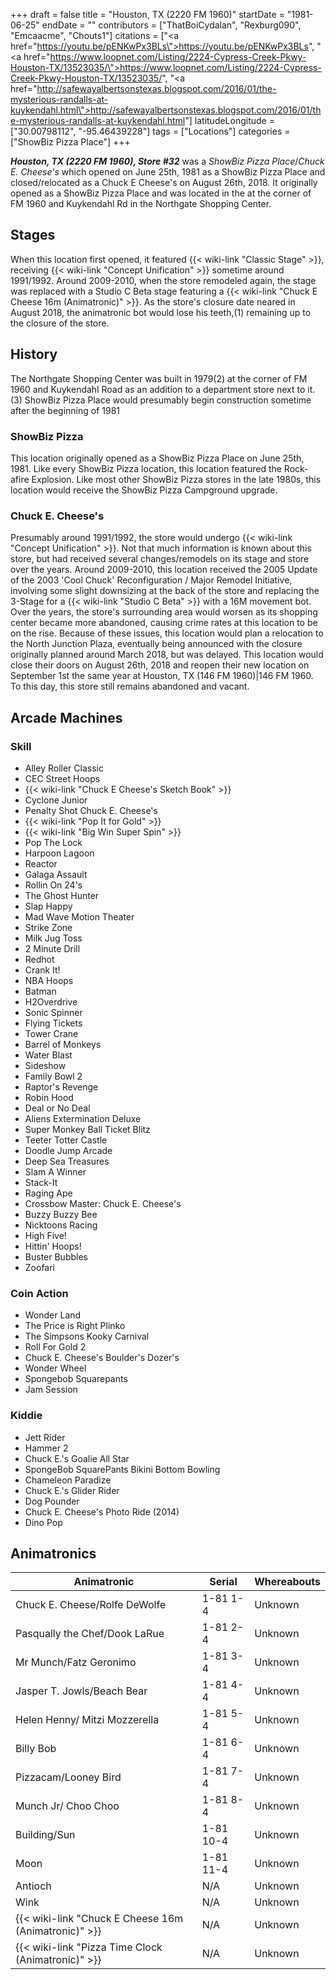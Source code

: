 +++
draft = false
title = "Houston, TX (2220 FM 1960)"
startDate = "1981-06-25"
endDate = ""
contributors = ["ThatBoiCydalan", "Rexburg090", "Emcaacme", "Chouts1"]
citations = ["<a href=\"https://youtu.be/pENKwPx3BLs\">https://youtu.be/pENKwPx3BLs</a>", "<a href=\"https://www.loopnet.com/Listing/2224-Cypress-Creek-Pkwy-Houston-TX/13523035/\">https://www.loopnet.com/Listing/2224-Cypress-Creek-Pkwy-Houston-TX/13523035/</a>", "<a href=\"http://safewayalbertsonstexas.blogspot.com/2016/01/the-mysterious-randalls-at-kuykendahl.html\">http://safewayalbertsonstexas.blogspot.com/2016/01/the-mysterious-randalls-at-kuykendahl.html</a>"]
latitudeLongitude = ["30.00798112", "-95.46439228"]
tags = ["Locations"]
categories = ["ShowBiz Pizza Place"]
+++

***Houston, TX (2220 FM 1960), Store #32*** was a *ShowBiz Pizza Place*/*Chuck E. Cheese's* which opened on June 25th, 1981 as a ShowBiz Pizza Place and closed/relocated as a Chuck E Cheese's on August 26th, 2018. It originally opened as a ShowBiz Pizza Place and was located in the at the corner of FM 1960 and Kuykendahl Rd in the Northgate Shopping Center.

## Stages

When this location first opened, it featured {{< wiki-link "Classic Stage" >}}, receiving {{< wiki-link "Concept Unification" >}} sometime around 1991/1992. Around 2009-2010, when the store remodeled again, the stage was replaced with a Studio C Beta stage featuring a {{< wiki-link "Chuck E Cheese 16m (Animatronic)" >}}. As the store's closure date neared in August 2018, the animatronic bot would lose his teeth,(1) remaining up to the closure of the store.

## History

The Northgate Shopping Center was built in 1979(2) at the corner of FM 1960 and Kuykendahl Road as an addition to a department store next to it.(3) ShowBiz Pizza Place would presumably begin construction sometime after the beginning of 1981

### ShowBiz Pizza

This location originally opened as a ShowBiz Pizza Place on June 25th, 1981. Like every ShowBiz Pizza location, this location featured the Rock-afire Explosion. Like most other ShowBiz Pizza stores in the late 1980s, this location would receive the ShowBiz Pizza Campground upgrade.

### Chuck E. Cheese's

Presumably around 1991/1992, the store would undergo {{< wiki-link "Concept Unification" >}}. Not that much information is known about this store, but had received several changes/remodels on its stage and store over the years. Around 2009-2010, this location received the 2005 Update of the 2003 'Cool Chuck' Reconfiguration / Major Remodel Initiative, involving some slight downsizing at the back of the store and replacing the 3-Stage for a {{< wiki-link "Studio C Beta" >}} with a 16M movement bot. Over the years, the store's surrounding area would worsen as its shopping center became more abandoned, causing crime rates at this location to be on the rise. Because of these issues, this location would plan a relocation to the North Junction Plaza, eventually being announced with the closure originally planned around March 2018, but was delayed. This location would close their doors on August 26th, 2018 and reopen their new location on September 1st the same year at Houston, TX (146 FM 1960)|146 FM 1960. To this day, this store still remains abandoned and vacant.

## Arcade Machines

### Skill

- Alley Roller Classic
- CEC Street Hoops
- {{< wiki-link "Chuck E Cheese's Sketch Book" >}}
- Cyclone Junior
- Penalty Shot Chuck E. Cheese's
- {{< wiki-link "Pop It for Gold" >}}
- {{< wiki-link "Big Win Super Spin" >}}
- Pop The Lock
- Harpoon Lagoon
- Reactor
- Galaga Assault
- Rollin On 24's
- The Ghost Hunter
- Slap Happy
- Mad Wave Motion Theater
- Strike Zone
- Milk Jug Toss
- 2 Minute Drill
- Redhot
- Crank It!
- NBA Hoops
- Batman
- H2Overdrive
- Sonic Spinner
- Flying Tickets
- Tower Crane
- Barrel of Monkeys
- Water Blast
- Sideshow
- Family Bowl 2
- Raptor's Revenge
- Robin Hood
- Deal or No Deal
- Aliens Extermination Deluxe
- Super Monkey Ball Ticket Blitz
- Teeter Totter Castle
- Doodle Jump Arcade
- Deep Sea Treasures
- Slam A Winner
- Stack-It
- Raging Ape
- Crossbow Master: Chuck E. Cheese's
- Buzzy Buzzy Bee
- Nicktoons Racing
- High Five!
- Hittin' Hoops!
- Buster Bubbles
- Zoofari

### Coin Action

- Wonder Land
- The Price is Right Plinko
- The Simpsons Kooky Carnival
- Roll For Gold 2
- Chuck E. Cheese's Boulder's Dozer's
- Wonder Wheel
- Spongebob Squarepants
- Jam Session

### Kiddie

- Jett Rider
- Hammer 2
- Chuck E.'s Goalie All Star
- SpongeBob SquarePants Bikini Bottom Bowling
- Chameleon Paradize
- Chuck E.'s Glider Rider
- Dog Pounder
- Chuck E. Cheese's Photo Ride (2014)
- Dino Pop

## Animatronics

| Animatronic                                                | Serial    | Whereabouts |
|------------------------------------------------------------|-----------|-------------|
| Chuck E. Cheese/Rolfe DeWolfe                              | 1-81 1-4  | Unknown     |
| Pasqually the Chef/Dook LaRue                              | 1-81 2-4  | Unknown     |
| Mr Munch/Fatz Geronimo                                     | 1-81 3-4  | Unknown     |
| Jasper T. Jowls/Beach Bear                                 | 1-81 4-4  | Unknown     |
| Helen Henny/ Mitzi Mozzerella                              | 1-81 5-4  | Unknown     |
| Billy Bob                                                  | 1-81 6-4  | Unknown     |
| Pizzacam/Looney Bird                                       | 1-81 7-4  | Unknown     |
| Munch Jr/ Choo Choo                                        | 1-81 8-4  | Unknown     |
| Building/Sun                                               | 1-81 10-4 | Unknown     |
| Moon                                                       | 1-81 11-4 | Unknown     |
| Antioch                                                    | N/A       | Unknown     |
| Wink                                                       | N/A       | Unknown     |
| {{< wiki-link "Chuck E Cheese 16m (Animatronic)" >}} | N/A       | Unknown     |
| {{< wiki-link "Pizza Time Clock (Animatronic)" >}}   | N/A       | Unknown     |